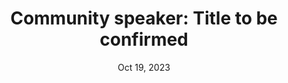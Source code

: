 ---
slug: oct-19-community-2
timeframe: 12:30 - 12:45 PM (15 min)
title: "Community speaker: Title to be confirmed"
datetime: 2023-10-19T12:30:00.000Z
date: Oct 19, 2023
time: 12:30 PM
isChild: false
hasPage: true
speakers:
  - 
tags:
  - Community
youtube: 
youtubeUrl: 
---